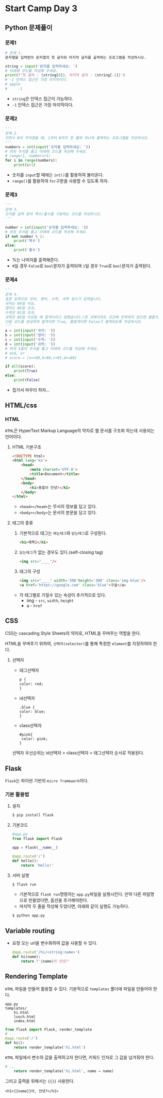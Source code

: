 # Start Camp Day 3

## Python 문제풀이

### 문제1

```python
# 문제 1.
문자열을 입력받아 문자열의 첫 글자와 마지막 글자를 출력하는 프로그램을 작성하시오.

string = input('문자를 입력하세요: ')
# 아래에 코드를 작성해 주세요.
print(f'첫 글자 : {string[0]}, 마지막 글자 : {string[-1]}')
# -1 인덱스 접근은 가장 마지막이다.
# apple
#     -1
```

* `string`은 인덱스 접근이 가능하다.
* `-1` 인덱스 접근은 가장 마지막이다.

### 문제2

```python
'''
문제 2.
자연수 N이 주어졌을 때, 1부터 N까지 한 줄에 하나씩 출력하는 프로그램을 작성하시오.
'''
numbers = int(input('숫자를 입력하세요: '))
# 위의 주석을 풀고 아래에 코드를 작성해 주세요.
# range(1, numbers+1)
for i in range(numbers):
    print(i+1)
```

* 숫자를 `input`할 때에는 `int()`를 활용하여 불러온다.
* `range()`를 활용하여 `for`구문을 사용할 수 있도록 하자.

### 문제3

```python
'''
문제 3.
숫자를 입력 받아 짝수/홀수를 구분하는 코드를 작성하시오.
'''

number = int(input('숫자를 입력하세요: '))
# 위의 주석을 풀고 아래에 코드를 작성해 주세요.
if not number % 2:
    print('짝수')
else:
    print('홀수')
```

* %는 나머지를 출력해준다.
* `0`일 경우 `False`로 `bool`문자가 출력되며 `1`일 경우 `True`로 `bool`문자가 출력된다.

### 문제4

```python
'''
문제 4.
표준 입력으로 국어, 영어, 수학, 과학 점수가 입력됩니다.
국어는 90점 이상,
영어는 80점 초과,
수학은 85점 초과, 
과학은 80점 이상일 때 합격이라고 정했습니다.(한 과목이라도 조건에 만족하지 않으면 불합격)
다음 코드를 완성하여 합격이면 True, 불합격이면 False가 출력되도록 작성하시오. 
'''
a = int(input('국어: '))
b = int(input('영어: '))
c = int(input('수학: '))
d = int(input('과학: '))
# 위의 4줄의 주석을 풀고 아래에 코드를 작성해 주세요.
# and, or
# score = [a>=90,b>80,c>85,d>=80]

if all(score):
    print(True)
else:
    print(False)
```

* 집가서 마무리 하자...

## HTML/css

### HTML

`HTML`은 HyperText Markup Language의 약자로 웹 문서를 구조화 하는데 사용되는 언어이다.

1. HTML 기본구조

   ```html
   <!DOCTYPE html>
   <html lang='ko'>
       <head>
           <meta charset='UTF-8'>
           <title>Document</title>
       </head>
       <body>
           <h1>용흠아 안녕!</h1>
       </body>
   </html>
   ```

   * `<head></head>`는 무서의 정보를 담고 있다.
   * `<body></body>`는 문서의 본문을 담고 있다.

2. 태그의 종류

   1. 기본적으로 태그는 `여는태그`와 `닫는태그`로 구성된다.

      ```html
      <h1>제목1</h1>
      ```

   2. `닫는태그`가 없는 경우도 있다.(self-closing tag)

      ```html
      <img src="____"/>
      ```

   3. 태그의 구성

      ```html
      <img src="____" width='300'height='300' class='img-blue'/>
      <a href='https://google.com' class='blue'>구글</a>
      ```

   * 각 태그별로 가질수 있는 속성이 추가적으로 있다.
     * img - `src`, `width`, `height`
     * a - `href`

## CSS

 CSS는 cascading Style Sheets의 약자로, HTML을 꾸며주는 역할을 한다.

HTML을 꾸며주기 위하여, `선택자(selector)`를 통해 특정한 `element`를 지정하여야 한다.

1. 선택자

   * 태그선택자

     ```html
     p {
     color: red;
     }
     ```

   * id선택자

     ```
     .blue {
     color: blue;	
     }
     ```

   * class선택자

     ```
     #pink{
      color: pink;
     }
     ```

   선택자 우선순위는 id선택자 > class선택자 > 태그선택자 순서로 적용된다.

## Flask

`Flask`는 파이썬 기반의 `micro framework`이다.

### 기본 활용법

1. 설치

   ```bash
   $ pip install flask
   ```

2. 기본코드

   ```python
   #app.py
   from flask import Flask
   
   app = Flask(__name__)
   
   @app.route('/')
   def hello():
       return 'Hello!'
   ```

3. 서버 실행

   ```bash
   $ flask run
   ```

   * 기본적으로 `flask run`명령어는 `app.py`파일을 실행시킨다. 만약 다른 파일명으로 만들었다면, 옵션을 추가해야한다.
   * 마지막 두 줄을 작성해 두었다면, 아래와 같이 실행도 가능하다.

   ```bash
   $ python app.py
   ```

## Variable routing

* 요청 오는 url을 변수화하여 값을 사용할 수 있다.

  ```python
  @app.route('/hi/<string:name>')
  def hi(name):
      return f'{name}아 안녕?'
  ```

## Rendering Template

`HTML` 파일을 만들어 활용할 수 있다. 기본적으로 `templates` 폴더에 파일을 만들어야 한다.

```
app.py
templates/
	hi.html
	lunch.html
	index.html
```

```python
from flask import Flask, render_template
# ...
@app.route('/')
def hi():
    return render_template('hi.html')
```

`HTML` 파일에서 변수의 값을 출력하고자 한다면, 키워드 인자로 그 값을 넘겨줘야 한다.

```python
# ...
    return render_template('hi.html', name = name)
```

그리고 출력을 위해서는 `{{}}` 사용한다.

```jinja2
<h1>{{name}}아, 안녕?</h1>
```

